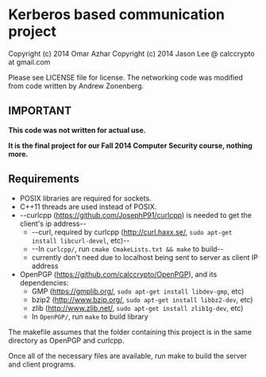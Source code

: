 # Kerberos based communication project

Copyright (c) 2014 Omar Azhar
Copyright (c) 2014 Jason Lee @ calccrypto at gmail.com

Please see LICENSE file for license. The networking code was modified from code written by Andrew Zonenberg.

## IMPORTANT
**This code was not written for actual use.**

**It is the final project for our Fall 2014 Computer Security course, nothing more.**

## Requirements
- POSIX libraries are required for sockets.
- C++11 threads are used instead of POSIX.
- --curlcpp (<https://github.com/JosephP91/curlcpp>) is needed to get the client's ip address--
  - --curl, required by curlcpp (<http://curl.haxx.se/>, `sudo apt-get install libcurl-devel`, etc)--
  - --In `curlcpp/`, run `cmake CmakeLists.txt && make` to build--
  - currently don't need due to localhost being sent to server as client IP address
- OpenPGP (https://github.com/calccrypto/OpenPGP), and its dependencies:
  - GMP (<https://gmplib.org/>, `sudo apt-get install libdev-gmp`, etc)
  - bzip2 (<http://www.bzip.org/>, `sudo apt-get install libbz2-dev`, etc)
  - zlib (<http://www.zlib.net/>, `sudo apt-get install zlib1g-dev`, etc)
  - In `OpenPGP/`, run `make` to build library

The makefile assumes that the folder containing this
project is in the same directory as OpenPGP and curlcpp.

Once all of the necessary files are available, run
make to build the server and client programs.
